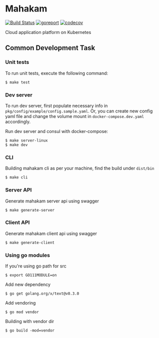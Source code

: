 # Mahakam 
[![Build Status](https://circleci.com/gh/mahakamcloud/mahakam.svg?style=shield)](https://circleci.com/gh/mahakamcloud/mahakam) 
[![goreport](https://goreportcard.com/badge/github.com/mahakamcloud/mahakam)](https://goreportcard.com/report/github.com/mahakamcloud/mahakam)
[![codecov](https://codecov.io/gh/mahakamcloud/mahakam/branch/master/graph/badge.svg)](https://codecov.io/gh/mahakamcloud/mahakam)

Cloud application platform on Kubernetes

## Common Development Task

### Unit tests

To run unit tests, execute the following command:

```
$ make test
```

### Dev server

To run dev server, first populate necessary info in `pkg/config/example/config.sample.yaml`. Or, you can create new config yaml file and change the volume mount in `docker-compose.dev.yaml` accordingly.

Run dev server and consul with docker-compose:

```
$ make server-linux
$ make dev
```

### CLI

Building mahakam cli as per your machine, find the build under `dist/bin`

```
$ make cli
```

### Server API

Generate mahakam server api using swagger

```
$ make generate-server
```

### Client API

Generate mahakam client api using swagger

```
$ make generate-client
```

### Using go modules

If you're using go path for src

```
$ export GO111MODULE=on
```

Add new dependency

```
$ go get golang.org/x/text@v0.3.0
```

Add vendoring

```
$ go mod vendor
```

Building with vendor dir

```
$ go build -mod=vendor
```
